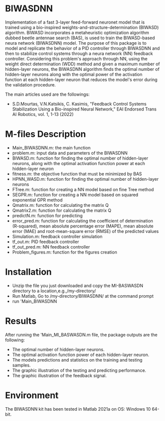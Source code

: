 # BIWASDNN
Implementation of a fast 3-layer feed-forward neuronet model that is trained using a bio-inspired weights-and-structure-determination (BIWASD) algorithm.
BIWASD incorporates a metaheuristic optimization algorithm dubbed beetle antennae search (BAS), is used to train the BIWASD-based neura network (BIWASDNN) model.
The purpose of this package is to model and replicate the behavior of a PID controller through BIWASDNN and then to stabilize control systems through a neura network (NN) feedback controller.
Considering this problem's approach through NN, using the weight direct determination (WDD) method and given a maximum number of hidden-layer neurons, the BIWASDNN algorithm finds the optimal number of hidden-layer neurons along with the optimal power of the activation function at each hidden-layer neuron that reduces the model's error during the validation procedure.

The main articles used are the followings:
*	S.D.Mourtas, V.N.Katsikis, C. Kasimis, "Feedback Control Systems Stabilization Using a Bio-inspired Neural Network," EAI Endorsed Trans AI Robotics, vol. 1, 1-13 (2022)

# M-files Description
*	Main_BIWASDNN.m: the main function
*	problem.m: input data and parameters of the BIWASDNN
*	BIWASD.m: function for finding the optimal number of hidden-layer neurons, along with the optimal activation function power at each hidden-layer neuron
*	fitness.m: the objective function that must be minimized by BAS
*	HPNN_WASD.m: function for finding the optimal number of hidden-layer neurons
*	FTree.m: function for creating a NN model based on fine Tree method
*	SEGPR.m: function for creating a NN model based on squared exponential GPR method
*	Qmatrix.m: function for calculating the matrix Q
*	Qmatrix2.m: function for calculating the matrix Q
*	predictN.m: function for predicting
*	error_pred.m: function for calculating the coefficient of determination (R-squared), mean absolute percentage error (MAPE), mean absolute error (MAE) and root-mean-square error (RMSE) of the predicted values
*	Simulation.m: feedback controller simulation
*	tf_out.m: PID feedback controller
*	tf_out_pred.m: NN feedback controller
*	Problem_figures.m: function for the figures creation

# Installation
*	Unzip the file you just downloaded and copy the MI-BASWASDN directory to a location,e.g.,/my-directory/
*	Run Matlab, Go to /my-directory/BIWASDNN/ at the command prompt
*	run 'Main_BIWASDNN

# Results
After running the 'Main_MI_BASWASDN.m file, the package outputs are the following:
*	The optimal number of hidden-layer neurons.
*	The optimal activation function power of each hidden-layer neuron.
*	The models predictions and statistics on the training and testing samples.
*	The graphic illustration of the testing and predicting performance.
*	The graphic illustration of the feedback signal.

# Environment
The BIWASDNN kit has been tested in Matlab 2021a on OS: Windows 10 64-bit.
